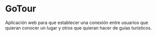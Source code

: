 # GoTour
Aplicación web para que establecer una conexión entre usuarios que quieran conocer un lugar y otros que quieran hacer de guías turísticos.
